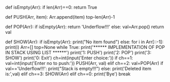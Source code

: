 def isEmpty(Arr):
    if len(Arr)==0:
        return True
    
def PUSH(Arr, item):
    Arr.append(item)
    top-len(Arr)-1
    
def POP(Arr):
    if isEmpty(Arr):
        return 'Underflow!!!'
    else:
        val=Arr.pop()
        return val
    
def SHOW(Arr):
    if isEmpty(Arr):
        print("No item found")
    else:
        for i in Arr[::-1]:
            print(i)
Arr=[]
top=None
while True:
    print('****** IMPLEMENTATION OF POP IN STACK USING LIST ******')
    print('1: PUSH')
    print('2: POP')
    print('3: SHOW')
    print('0: Exit')
    ch=int(input('Enter choice:'))
    if ch==1:
        val=int(input('Enter no to push:'))
        PUSH(Arr, val)
    elif ch==2:
        val=POP(Arr)
    if val=='Underflow!!!':
        print("Stack is empty!!!")
    else:
        print('Deleted item is:',val)
    elif ch==3:
        SHOW(Arr)
    elif ch==0:
        print('Bye')
        break
